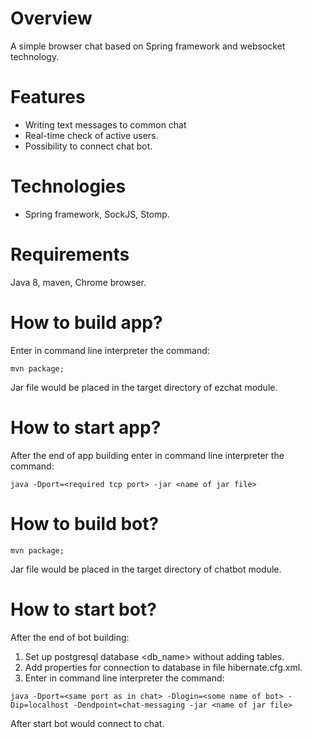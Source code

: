 # Overview
A simple browser chat based on Spring framework and websocket technology.

# Features
* Writing text messages to common chat
* Real-time check of active users.
* Possibility to connect chat bot.

# Technologies
* Spring framework, SockJS, Stomp.

# Requirements
  Java 8, maven, Chrome browser.

# How to build app?
  Enter in command line interpreter the command:
  ```
  mvn package;
  ```
  Jar file would be placed in the target directory of ezchat module.
  
# How to start app?
  After the end of app building enter in command line interpreter the command:
  ```
  java -Dport=<required tcp port> -jar <name of jar file>
  ```

# How to build bot?
  ```
  mvn package;
  ```
  Jar file would be placed in the target directory of chatbot module.
# How to start bot?
  After the end of bot building:
  1. Set up postgresql database <db_name> without adding tables.
  2. Add properties for connection to database in file hibernate.cfg.xml.
  3. Enter in command line interpreter the command:
  ```
  java -Dport=<same port as in chat> -Dlogin=<some name of bot> -Dip=localhost -Dendpoint=chat-messaging -jar <name of jar file>
  ```
  After start bot would connect to chat.
